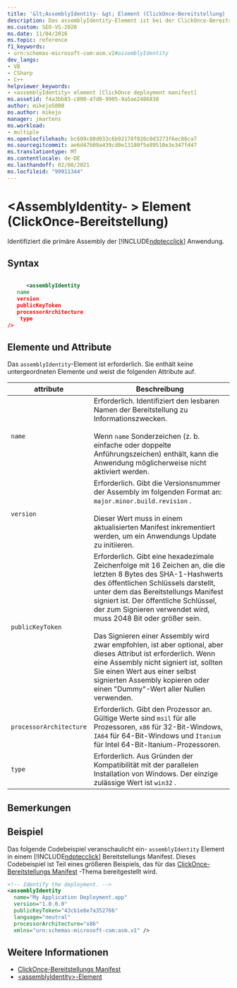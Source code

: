 ```yaml
---
title: '&lt;AssemblyIdentity- &gt; Element (ClickOnce-Bereitstellung) | Microsoft-Dokumentation'
description: Das assemblyIdentity-Element ist bei der ClickOnce-Bereitstellung erforderlich. Sie enthält keine untergeordneten Elemente und verfügt über die in diesem Artikel beschriebenen Attribute.
ms.custom: SEO-VS-2020
ms.date: 11/04/2016
ms.topic: reference
f1_keywords:
- urn:schemas-microsoft-com:asm.v2#assemblyIdentity
dev_langs:
- VB
- CSharp
- C++
helpviewer_keywords:
- <assemblyIdentity> element [ClickOnce deployment manifest]
ms.assetid: f4a3bb83-c800-47d0-9905-9a5ae2486838
author: mikejo5000
ms.author: mikejo
manager: jmartens
ms.workload:
- multiple
ms.openlocfilehash: bc689c80d033c6b92178f020c0d3273f6ec86ca7
ms.sourcegitcommit: ae6d47b09a439cd0e13180f5e89510e3e347fd47
ms.translationtype: MT
ms.contentlocale: de-DE
ms.lasthandoff: 02/08/2021
ms.locfileid: "99911344"
---
```

# <a name="ltassemblyidentitygt-element-clickonce-deployment"></a>&lt;AssemblyIdentity- &gt; Element (ClickOnce-Bereitstellung)
Identifiziert die primäre Assembly der [!INCLUDE[ndptecclick](../deployment/includes/ndptecclick_md.md)] Anwendung.

## <a name="syntax"></a>Syntax

```xml

      <assemblyIdentity  
   name 
   version
   publicKeyToken
   processorArchitecture
    type
/>
```

## <a name="elements-and-attributes"></a>Elemente und Attribute
 Das `assemblyIdentity`-Element ist erforderlich. Sie enthält keine untergeordneten Elemente und weist die folgenden Attribute auf.

|attribute|Beschreibung|
|---------------|-----------------|
|`name`|Erforderlich. Identifiziert den lesbaren Namen der Bereitstellung zu Informationszwecken.<br /><br /> Wenn `name` Sonderzeichen (z. b. einfache oder doppelte Anführungszeichen) enthält, kann die Anwendung möglicherweise nicht aktiviert werden.|
|`version`|Erforderlich. Gibt die Versionsnummer der Assembly im folgenden Format an: `major.minor.build.revision` .<br /><br /> Dieser Wert muss in einem aktualisierten Manifest inkrementiert werden, um ein Anwendungs Update zu initiieren.|
|`publicKeyToken`|Erforderlich. Gibt eine hexadezimale Zeichenfolge mit 16 Zeichen an, die die letzten 8 Bytes des SHA-1-Hashwerts des öffentlichen Schlüssels darstellt, unter dem das Bereitstellungs Manifest signiert ist. Der öffentliche Schlüssel, der zum Signieren verwendet wird, muss 2048 Bit oder größer sein.<br /><br /> Das Signieren einer Assembly wird zwar empfohlen, ist aber optional, aber dieses Attribut ist erforderlich. Wenn eine Assembly nicht signiert ist, sollten Sie einen Wert aus einer selbst signierten Assembly kopieren oder einen "Dummy"-Wert aller Nullen verwenden.|
|`processorArchitecture`|Erforderlich. Gibt den Prozessor an. Gültige Werte sind `msil` für alle Prozessoren, `x86` für 32-Bit-Windows, `IA64` für 64-Bit-Windows und `Itanium` für Intel 64-Bit-Itanium-Prozessoren.|
|`type`|Erforderlich. Aus Gründen der Kompatibilität mit der parallelen Installation von Windows. Der einzige zulässige Wert ist `win32` .|

## <a name="remarks"></a>Bemerkungen

## <a name="example"></a>Beispiel
 Das folgende Codebeispiel veranschaulicht ein- `assemblyIdentity` Element in einem [!INCLUDE[ndptecclick](../deployment/includes/ndptecclick_md.md)] Bereitstellungs Manifest. Dieses Codebeispiel ist Teil eines größeren Beispiels, das für das [ClickOnce-Bereitstellungs Manifest](../deployment/clickonce-deployment-manifest.md) -Thema bereitgestellt wird.

```xml
<!-- Identify the deployment. -->
<assemblyIdentity
  name="My Application Deployment.app"
  version="1.0.0.0"
  publicKeyToken="43cb1e8e7a352766"
  language="neutral"
  processorArchitecture="x86"
  xmlns="urn:schemas-microsoft-com:asm.v1" />
```

## <a name="see-also"></a>Weitere Informationen
- [ClickOnce-Bereitstellungs Manifest](../deployment/clickonce-deployment-manifest.md)
- [\<assemblyIdentity>-Element](../deployment/assemblyidentity-element-clickonce-application.md)
